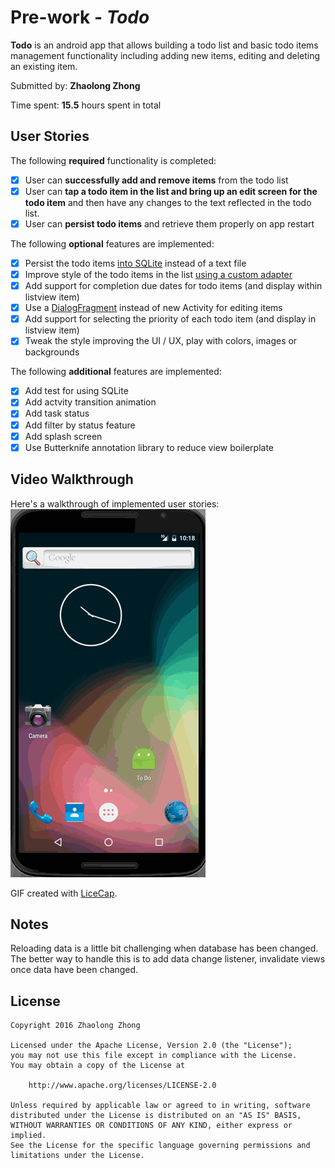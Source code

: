 # Pre-work - *Todo*

**Todo** is an android app that allows building a todo list and basic todo items management functionality including adding new items, editing and deleting an existing item.

Submitted by: **Zhaolong Zhong**

Time spent: **15.5** hours spent in total

## User Stories

The following **required** functionality is completed:

* [x] User can **successfully add and remove items** from the todo list
* [x] User can **tap a todo item in the list and bring up an edit screen for the todo item** and then have any changes to the text reflected in the todo list.
* [x] User can **persist todo items** and retrieve them properly on app restart

The following **optional** features are implemented:

* [x] Persist the todo items [into SQLite](http://guides.codepath.com/android/Persisting-Data-to-the-Device#sqlite) instead of a text file
* [x] Improve style of the todo items in the list [using a custom adapter](http://guides.codepath.com/android/Using-an-ArrayAdapter-with-ListView)
* [x] Add support for completion due dates for todo items (and display within listview item)
* [x] Use a [DialogFragment](http://guides.codepath.com/android/Using-DialogFragment) instead of new Activity for editing items
* [x] Add support for selecting the priority of each todo item (and display in listview item)
* [x] Tweak the style improving the UI / UX, play with colors, images or backgrounds

The following **additional** features are implemented:

* [x] Add test for using SQLite
* [x] Add actvity transition animation
* [x] Add task status
* [x] Add filter by status feature
* [x] Add splash screen
* [x] Use Butterknife annotation library to reduce view boilerplate

## Video Walkthrough 

Here's a walkthrough of implemented user stories:
![Video Walkthrough](todo.gif)

GIF created with [LiceCap](http://www.cockos.com/licecap/).

## Notes

Reloading data is a little bit challenging when database has been changed. The better way to handle this is to add data change listener, invalidate views once data have been changed.

## License

    Copyright 2016 Zhaolong Zhong

    Licensed under the Apache License, Version 2.0 (the "License");
    you may not use this file except in compliance with the License.
    You may obtain a copy of the License at

        http://www.apache.org/licenses/LICENSE-2.0

    Unless required by applicable law or agreed to in writing, software
    distributed under the License is distributed on an "AS IS" BASIS,
    WITHOUT WARRANTIES OR CONDITIONS OF ANY KIND, either express or implied.
    See the License for the specific language governing permissions and
    limitations under the License.
